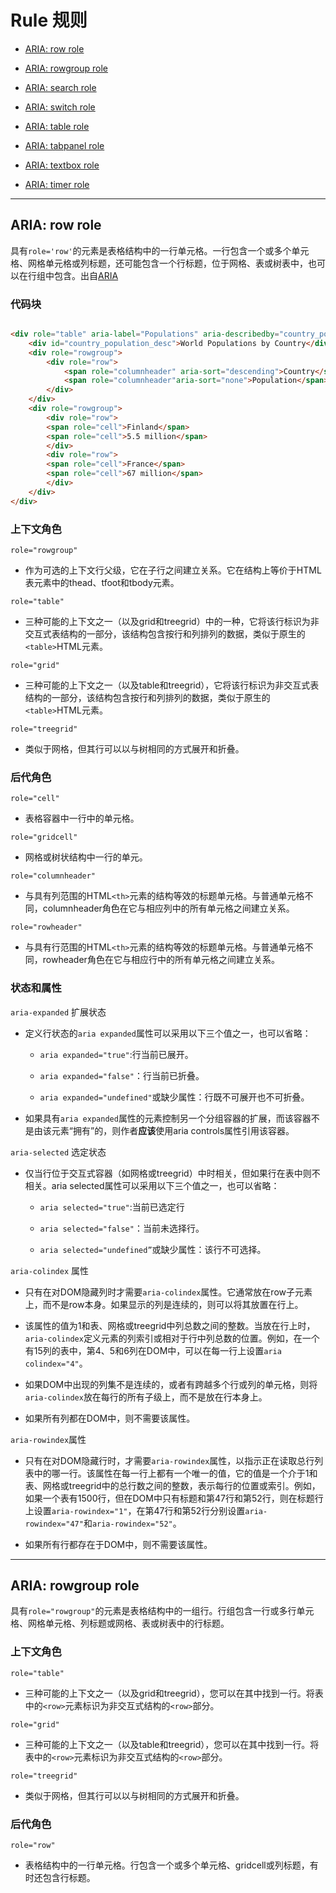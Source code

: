 
# Rule 规则  

+ [ARIA: row role](#aria:-row-role)

+ [ARIA: rowgroup role](#aria:-rowgroup-role)

+ [ARIA: search role](#aria:-search-role)

+ [ARIA: switch role](#aria:-switch-role)

+ [ARIA: table role](#aria:-table-role)

+ [ARIA: tabpanel role](#aria:-tabpanel-role)

+ [ARIA: textbox role](#aria:-textbox-role)

+ [ARIA: timer role](#aria:-timer-role)

****

## ARIA: row role

具有`role='row'`的元素是表格结构中的一行单元格。一行包含一个或多个单元格、网格单元格或列标题，还可能包含一个行标题，位于网格、表或树表中，也可以在行组中包含。出自[ARIA]

### **代码块**  

``` HTML  

<div role="table" aria-label="Populations" aria-describedby="country_population_desc">
    <div id="country_population_desc">World Populations by Country</div>
    <div role="rowgroup">
        <div role="row">
            <span role="columnheader" aria-sort="descending">Country</span>
            <span role="columnheader"aria-sort="none">Population</span>
        </div>
    </div>
    <div role="rowgroup">
        <div role="row">
        <span role="cell">Finland</span>
        <span role="cell">5.5 million</span>
        </div>
        <div role="row">
        <span role="cell">France</span>
        <span role="cell">67 million</span>
        </div>
    </div>
</div>
```

### **上下文角色**

`role="rowgroup"`

+ 作为可选的上下文行父级，它在子行之间建立关系。它在结构上等价于HTML表元素中的thead、tfoot和tbody元素。

`role="table"`

+ 三种可能的上下文之一（以及grid和treegrid）中的一种，它将该行标识为非交互式表结构的一部分，该结构包含按行和列排列的数据，类似于原生的`<table>`HTML元素。

`role="grid"`

+ 三种可能的上下文之一（以及table和treegrid），它将该行标识为非交互式表结构的一部分，该结构包含按行和列排列的数据，类似于原生的`<table>`HTML元素。

`role="treegrid"`

+ 类似于网格，但其行可以以与树相同的方式展开和折叠。

### **后代角色**

`role="cell"`

+ 表格容器中一行中的单元格。

`role="gridcell"`

+ 网格或树状结构中一行的单元。

`role="columnheader"`

+ 与具有列范围的HTML`<th>`元素的结构等效的标题单元格。与普通单元格不同，columnheader角色在它与相应列中的所有单元格之间建立关系。

`role="rowheader"`

+ 与具有行范围的HTML`<th>`元素的结构等效的标题单元格。与普通单元格不同，rowheader角色在它与相应行中的所有单元格之间建立关系。

### 状态和属性

`aria-expanded` 扩展状态

+ 定义行状态的`aria expanded`属性可以采用以下三个值之一，也可以省略：

  + `aria expanded="true"`:行当前已展开。

  + `aria expanded="false"`：行当前已折叠。

  + `aria expanded="undefined"`或缺少属性：行既不可展开也不可折叠。

+ 如果具有`aria expanded`属性的元素控制另一个分组容器的扩展，而该容器不是由该元素“拥有”的，则作者**应该**使用aria controls属性引用该容器。

`aria-selected` 选定状态

+ 仅当行位于交互式容器（如网格或treegrid）中时相关，但如果行在表中则不相关。aria selected属性可以采用以下三个值之一，也可以省略：

  + `aria selected="true"`:当前已选定行

  + `aria selected="false"`：当前未选择行。

  + `aria selected="undefined”`或缺少属性：该行不可选择。

`aria-colindex` 属性

+ 只有在对DOM隐藏列时才需要`aria-colindex`属性。它通常放在row子元素上，而不是row本身。如果显示的列是连续的，则可以将其放置在行上。

+ 该属性的值为1和表、网格或treegrid中列总数之间的整数。当放在行上时，`aria-colindex`定义元素的列索引或相对于行中列总数的位置。例如，在一个有15列的表中，第4、5和6列在DOM中，可以在每一行上设置`aria colindex="4"`。

+ 如果DOM中出现的列集不是连续的，或者有跨越多个行或列的单元格，则将`aria-colindex`放在每行的所有子级上，而不是放在行本身上。

+ 如果所有列都在DOM中，则不需要该属性。

`aria-rowindex`属性

+ 只有在对DOM隐藏行时，才需要`aria-rowindex`属性，以指示正在读取总行列表中的哪一行。该属性在每一行上都有一个唯一的值，它的值是一个介于1和表、网格或treegrid中的总行数之间的整数，表示每行的位置或索引。例如，如果一个表有1500行，但在DOM中只有标题和第47行和第52行，则在标题行上设置`aria-rowindex="1"`，在第47行和第52行分别设置`aria- rowindex="47"`和`aria-rowindex="52"`。

+ 如果所有行都存在于DOM中，则不需要该属性。

****

## ARIA: rowgroup role  

具有`role="rowgroup"`的元素是表格结构中的一组行。行组包含一行或多行单元格、网格单元格、列标题或网格、表或树表中的行标题。  

### 上下文角色

`role="table"`

+ 三种可能的上下文之一（以及grid和treegrid），您可以在其中找到一行。将表中的`<row>`元素标识为非交互式结构的`<row>`部分。

`role="grid"`

+ 三种可能的上下文之一（以及table和treegrid），您可以在其中找到一行。将表中的`<row>`元素标识为非交互式结构的`<row>`部分。

`role="treegrid"`

+ 类似于网格，但其行可以以与树相同的方式展开和折叠。

### 后代角色

`role="row"`

+ 表格结构中的一行单元格。行包含一个或多个单元格、gridcell或列标题，有时还包含行标题。

[ARIA]:  https://developer.mozilla.org/en-US/docs/Web/Accessibility/ARIA/Roles/Row_Role